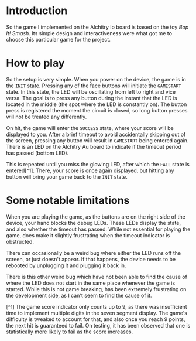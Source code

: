 # Introduction

So the game I implemented on the Alchitry Io board is based on the toy _Bop It! Smash_. Its simple design and interactiveness were what got me to choose this particular game for the project.

# How to play

So the setup is very simple. When you power on the device, the game is in the `INIT` state.
Pressing any of the face buttons will initiate the `GAMESTART` state. In this state, the LED will be oscillating from left to right and vice versa.
The goal is to press any button during the instant that the LED is located in the middle (the spot where the LED is constantly on). The button press is registered the moment the circuit is closed, so long button presses will not be treated any differently.

On hit, the game will enter the `SUCCESS` state, where your score will be displayed to you. After a brief timeout to avoid accidentally skipping out of the screen, pressing any button will result in `GAMESTART` being entered again. There is an LED on the Alchitry Au board to indicate if the timeout period has passed (bottom LED).

This is repeated until you miss the glowing LED, after which the `FAIL` state is entered[^1].
There, your score is once again displayed, but hitting any button will bring your game back to the `INIT` state.

# Some notable limitations

When you are playing the game, as the buttons are on the right side of the device, your hand blocks the debug LEDs. These LEDs display the state, and also whether the timeout has passed. While not essential for playing the game, does make it slightly frustrating when the timeout indicator is obstructed.

There can occasionally be a weird bug where either the LED runs off the screen, or just doesn't appear. If that happens, the device needs to be rebooted by unplugging it and plugging it back in.

There is this other weird bug which have not been able to find the cause of where the LED does not start in the same place whenever the game is started. While this is not game breaking, has been extremely frustrating on the development side, as I can't seem to find the cause of it.

[^1] The game score indicator only counts up to 9, as there was insufficient time to implement multiple digits in the seven segment display. The game's difficulty is tweaked to account for that, and also once you reach 9 points, the next hit is guaranteed to fail. On testing, it has been observed that one is statistically more likely to fail as the score increases.
